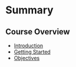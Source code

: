 # Summary

## Course Overview

* [Introduction](/README.md)
* [Getting Started](/course-overview/getting-started.md)
* [Objectives](/course-overview/objectives.md)



